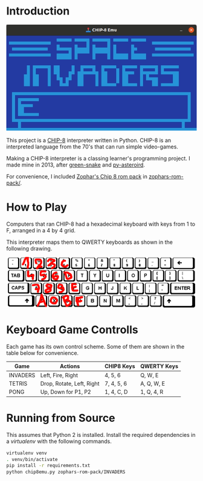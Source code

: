 
# Introduction

![gameplay-clip](gameplay-clip.gif)

This project is a [CHIP-8](https://en.wikipedia.org/wiki/CHIP-8) interpreter written in Python. CHIP-8 is an interpreted language from the 70's that can run simple video-games.

Making a CHIP-8 interpreter is a classing learner's programming project. I made mine in 2013, after [green-snake](https://github.com/a-robu/green-snake) and [py-asteroird](https://github.com/a-robu/py-asteroird).

For convenience, I included [Zophar's Chip 8 rom pack](https://www.zophar.net/pdroms/chip8/chip-8-games-pack.html) in [zophars-rom-pack/](zophars-rom-pack/).

# How to Play

Computers that ran CHIP-8 had a hexadecimal keyboard with keys from 1 to F, arranged in a 4 by 4 grid.

This interpreter maps them to QWERTY keyboards as shown in the following drawing.

![keybindings](keybindings.gif)

# Keyboard Game Controlls

Each game has its own control scheme. Some of them are shown in the table below for convenience.

| Game     | Actions                   | CHIP8 Keys | QWERTY Keys |
|----------|---------------------------|------------|-------------|
| INVADERS | Left, Fire, Right         | 4, 5, 6    | Q, W, E     |
| TETRIS   | Drop, Rotate, Left, Right | 7, 4, 5, 6 | A, Q, W, E  |
| PONG     | Up, Down for P1, P2       | 1, 4, C, D | 1, Q, 4, R  |

# Running from Source

This assumes that Python 2 is installed. Install the required dependencies in a _virtualenv_ with the following commands.

```bash
virtualenv venv
. venv/bin/activate
pip install -r requirements.txt
python chip8emu.py zophars-rom-pack/INVADERS
```

